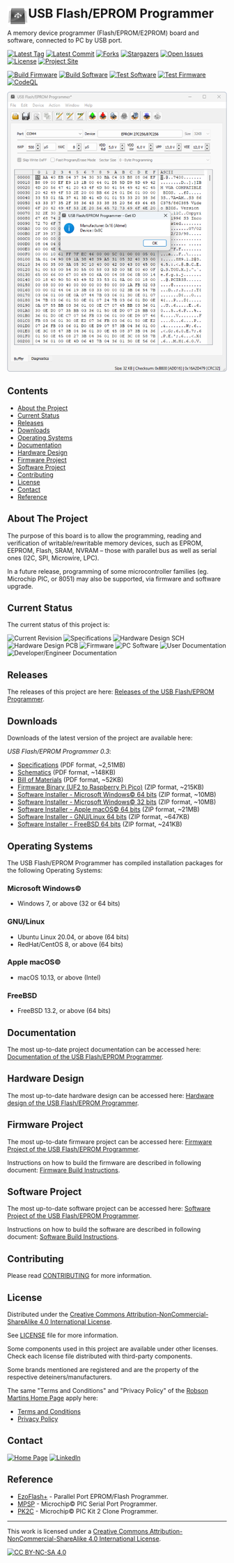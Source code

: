 # <img align="left" src="/images/icon.png" alt="usbflashprog" title="usbflashprog">USB Flash/EPROM Programmer
A memory device programmer (Flash/EPROM/E2PROM) board and software, connected to PC by USB port.

[![Latest Tag][tag-shield]][tag-url] [![Latest Commit][commit-shield]][commit-url] [![Forks][forks-shield]][forks-url] [![Stargazers][stars-shield]][stars-url] [![Open Issues][issues-shield]][issues-url] [![License][license-shield]][license-url] [![Project Site][site-shield]][site-url]

[![Build Firmware][build-firmware-shield]][build-firmware-url]
[![Build Software][build-software-shield]][build-software-url]
[![Test Software][test-software-shield]][test-software-url]
[![Test Firmware][test-firmware-shield]][test-firmware-url]
[![CodeQL][codeql-shield]][codeql-url]

![Screenshot](images/screenshot-v0.2a.png)

## Contents

* [About the Project](#about-the-project)
* [Current Status](#current-status)
* [Releases](#releases)
* [Downloads](#downloads)
* [Operating Systems](#operating-systems)
* [Documentation](#documentation)
* [Hardware Design](#hardware-design)
* [Firmware Project](#firmware-project)
* [Software Project](#software-project)
* [Contributing](#contributing)
* [License](#license)
* [Contact](#contact)
* [Reference](#reference)

## About The Project

The purpose of this board is to allow the programming, reading and verification of writable/rewritable memory devices, such as EPROM, EEPROM, Flash, SRAM, NVRAM – those with parallel bus as well as serial ones (I2C, SPI, Microwire, LPC).

In a future release, programming of some microcontroller families (eg. Microchip PIC, or 8051) may also be supported, via firmware and software upgrade.

## Current Status

The current status of this project is:

![Current Revision](https://img.shields.io/badge/Current%20Version-v0.3.0--rev.A-blue?style=plastic)
![Specifications](https://img.shields.io/badge/Specifications-almost%20stable-green?style=plastic)
![Hardware Design SCH](https://img.shields.io/badge/Hardware%20Design%20(Schematics)-almost%20stable-yellowgreen?style=plastic)
![Hardware Design PCB](https://img.shields.io/badge/Hardware%20Design%20(PCB)-almost%20stable-yellowgreen?style=plastic)
![Firmware](https://img.shields.io/badge/Firmware-almost%20stable-yellowgreen?style=plastic)
![PC Software](https://img.shields.io/badge/PC%20Software-almost%20stable-yellowgreen?style=plastic)
![User Documentation](https://img.shields.io/badge/User%20Documentation-not%20started%20yet-red?style=plastic)
![Developer/Engineer Documentation](https://img.shields.io/badge/Developer%20and%20Engineer%20Documentation-almost%20stable-green?style=plastic)

## Releases

The releases of this project are here: [Releases of the USB Flash/EPROM Programmer](https://github.com/robsonsmartins/usbflashprog/releases).

## Downloads

Downloads of the latest version of the project are available here:

*USB Flash/EPROM Programmer 0.3*:

* [Specifications](https://github.com/robsonsmartins/usbflashprog/releases/download/v0.3.0/specs.pdf) (PDF format, ~2,51MB)
* [Schematics](https://github.com/robsonsmartins/usbflashprog/releases/download/v0.3.0/usbflashprog_sch.pdf) (PDF format, ~148KB)
* [Bill of Materials](https://github.com/robsonsmartins/usbflashprog/releases/download/v0.3.0/usbflashprog_bom.pdf) (PDF format, ~52KB)
* [Firmware Binary (UF2 to Raspberry Pi Pico)](https://github.com/robsonsmartins/usbflashprog/releases/download/v0.3.0/ufprog-uf2-firmware.zip) (ZIP format, ~215KB)
* [Software Installer - Microsoft Windows© 64 bits](https://github.com/robsonsmartins/usbflashprog/releases/download/v0.3.0/ufprog-win64-installer.zip) (ZIP format, ~10MB)
* [Software Installer - Microsoft Windows© 32 bits](https://github.com/robsonsmartins/usbflashprog/releases/download/v0.3.0/ufprog-win32-installer.zip) (ZIP format, ~10MB)
* [Software Installer - Apple macOS© 64 bits](https://github.com/robsonsmartins/usbflashprog/releases/download/v0.3.0/ufprog-macos-installer.zip) (ZIP format, ~21MB)
* [Software Installer - GNU/Linux 64 bits](https://github.com/robsonsmartins/usbflashprog/releases/download/v0.3.0/ufprog-linux64-packages.zip) (ZIP format, ~647KB)
* [Software Installer - FreeBSD 64 bits](https://github.com/robsonsmartins/usbflashprog/releases/download/v0.3.0/ufprog-freebsd_amd64-package.zip) (ZIP format, ~241KB)

## Operating Systems

The USB Flash/EPROM Programmer has compiled installation packages for the following Operating Systems:

### Microsoft Windows©

* Windows 7, or above (32 or 64 bits)

### GNU/Linux

* Ubuntu Linux 20.04, or above (64 bits)
* RedHat/CentOS 8, or above (64 bits)

### Apple macOS©

* macOS 10.13, or above (Intel)

### FreeBSD

* FreeBSD 13.2, or above (64 bits)

## Documentation

The most up-to-date project documentation can be accessed here: [Documentation of the USB Flash/EPROM Programmer](https://robsonsmartins.github.io/usbflashprog/).

## Hardware Design

The most up-to-date hardware design can be accessed here: [Hardware design of the USB Flash/EPROM Programmer](https://github.com/robsonsmartins/usbflashprog/blob/main/hardware/).

## Firmware Project

The most up-to-date firmware project can be accessed here: [Firmware Project of the USB Flash/EPROM Programmer](https://github.com/robsonsmartins/usbflashprog/blob/main/firmware/).

Instructions on how to build the firmware are described in following document: [Firmware Build Instructions](https://github.com/robsonsmartins/usbflashprog/blob/main/firmware/BUILD.md).

## Software Project

The most up-to-date software project can be accessed here: [Software Project of the USB Flash/EPROM Programmer](https://github.com/robsonsmartins/usbflashprog/blob/main/software/).

Instructions on how to build the software are described in following document: [Software Build Instructions](https://github.com/robsonsmartins/usbflashprog/blob/main/software/BUILD.md).

## Contributing

Please read [CONTRIBUTING](https://github.com/robsonsmartins/usbflashprog/blob/main/CONTRIBUTING.md) for more information.

## License

Distributed under the [Creative Commons Attribution-NonCommercial-ShareAlike 4.0 International License][cc-by-nc-sa]. 

See [LICENSE](https://github.com/robsonsmartins/usbflashprog/blob/main/LICENSE) file for more information.

Some components used in this project are available under other licenses. Check each license file distributed with third-party components.

Some brands mentioned are registered and are the property of the respective deteiners/manufacturers.

The same "Terms and Conditions" and "Privacy Policy" of the [Robson Martins Home Page](https://www.robsonmartins.com) apply here:

- [Terms and Conditions](https://www.robsonmartins.com/content/policy/terms.php)
- [Privacy Policy](https://www.robsonmartins.com/content/policy/privacy.php)

## Contact

[![Home Page][contact-site-shield]][contact-site-url] [![LinkedIn][contact-linkedin-shield]][contact-linkedin-url]

## Reference
* [EzoFlash+](http://www.ezoflash.com/) - Parallel Port EPROM/Flash Programmer.
* [MPSP](https://mpsp.robsonmartins.com) - Microchip&copy; PIC Serial Port Programmer.
* [PK2C](https://pk2c.robsonmartins.com) - Microchip&copy; PIC Kit 2 Clone Programmer.

---

This work is licensed under a [Creative Commons Attribution-NonCommercial-ShareAlike 4.0 International License][cc-by-nc-sa].

[![CC BY-NC-SA 4.0][cc-by-nc-sa-image]][cc-by-nc-sa]

[cc-by-nc-sa]: http://creativecommons.org/licenses/by-nc-sa/4.0/
[cc-by-nc-sa-image]: https://licensebuttons.net/l/by-nc-sa/4.0/88x31.png

[tag-shield]: https://img.shields.io/github/v/tag/robsonsmartins/usbflashprog?style=plastic
[tag-url]: https://github.com/robsonsmartins/usbflashprog/tags
[commit-shield]: https://img.shields.io/github/last-commit/robsonsmartins/usbflashprog?style=plastic
[commit-url]: https://github.com/robsonsmartins/usbflashprog/graphs/commit-activity
[forks-shield]: https://img.shields.io/github/forks/robsonsmartins/usbflashprog?style=plastic
[forks-url]: https://github.com/robsonsmartins/usbflashprog/network/members
[stars-shield]: https://img.shields.io/github/stars/robsonsmartins/usbflashprog?style=plastic
[stars-url]: https://github.com/robsonsmartins/usbflashprog/stargazers
[issues-shield]: https://img.shields.io/github/issues/robsonsmartins/usbflashprog?style=plastic
[issues-url]: https://github.com/robsonsmartins/usbflashprog/issues
[license-shield]: https://img.shields.io/badge/License-CC%20BY--NC--SA%204.0-lightgrey.svg?style=plastic
[license-url]: https://github.com/robsonsmartins/usbflashprog/blob/master/LICENSE
[site-shield]: https://img.shields.io/badge/project%20site-usbflashprog-orange?style=plastic
[site-url]: https://usbflashprog.robsonmartins.com

[build-firmware-shield]: https://github.com/robsonsmartins/usbflashprog/actions/workflows/firmware.yml/badge.svg?style=plastic
[build-firmware-url]: https://github.com/robsonsmartins/usbflashprog/actions/workflows/firmware.yml
[build-software-shield]: https://github.com/robsonsmartins/usbflashprog/actions/workflows/software.yml/badge.svg?style=plastic
[build-software-url]: https://github.com/robsonsmartins/usbflashprog/actions/workflows/software.yml
[test-firmware-shield]: https://github.com/robsonsmartins/usbflashprog/actions/workflows/test-firmware.yml/badge.svg?style=plastic
[test-firmware-url]: https://github.com/robsonsmartins/usbflashprog/actions/workflows/test-firmware.yml
[test-software-shield]: https://github.com/robsonsmartins/usbflashprog/actions/workflows/test-software.yml/badge.svg?style=plastic
[test-software-url]: https://github.com/robsonsmartins/usbflashprog/actions/workflows/test-software.yml
[codeql-shield]: https://github.com/robsonsmartins/usbflashprog/actions/workflows/codeql-analysis.yml/badge.svg?style=plastic
[codeql-url]:https://github.com/robsonsmartins/usbflashprog/actions/workflows/codeql-analysis.yml

[contact-site-shield]: https://img.shields.io/badge/Home%20Page-robsonmartins.com-green?style=plastic
[contact-site-url]: https://www.robsonmartins.com
[contact-linkedin-shield]: https://img.shields.io/badge/LinkedIn-robsonmartins-blue?style=plastic
[contact-linkedin-url]: https://www.linkedin.com/in/robsonmartins/
